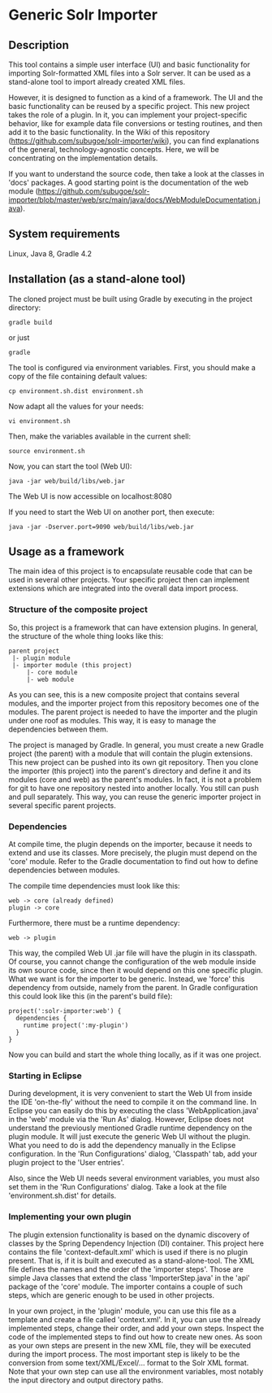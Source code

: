 # Generic Solr Importer
## Description

This tool contains a simple user interface (UI) and basic functionality for importing Solr-formatted XML files into a Solr server. It can be used as a stand-alone tool to import already created XML files.

However, it is designed to function as a kind of a framework. The UI and the basic functionality can be reused by a specific project. This new project takes the role of a plugin. In it, you can implement your project-specific behavior, like for example data file conversions or testing routines, and then add it to the basic functionality. In the Wiki of this repository (https://github.com/subugoe/solr-importer/wiki), you can find explanations of the general, technology-agnostic concepts. Here, we will be concentrating on the implementation details.

If you want to understand the source code, then take a look at the classes in 'docs' packages. A good starting point is the documentation of the web module (https://github.com/subugoe/solr-importer/blob/master/web/src/main/java/docs/WebModuleDocumentation.java).

## System requirements

Linux, Java 8, Gradle 4.2

## Installation (as a stand-alone tool)

The cloned project must be built using Gradle by executing in the project directory:

```gradle build```

or just 

```gradle```

The tool is configured via environment variables. First, you should make a copy of the file containing default values:

``` cp environment.sh.dist environment.sh ```

Now adapt all the values for your needs:

``` vi environment.sh ```

Then, make the variables available in the current shell:

``` source environment.sh ```

Now, you can start the tool (Web UI):

``` java -jar web/build/libs/web.jar ```

The Web UI is now accessible on localhost:8080

If you need to start the Web UI on another port, then execute:

``` java -jar -Dserver.port=9090 web/build/libs/web.jar ```

## Usage as a framework

The main idea of this project is to encapsulate reusable code that can be used in several other projects. Your specific project then can implement extensions which are integrated into the overall data import process.

### Structure of the composite project

So, this project is a framework that can have extension plugins. In general, the structure of the whole thing looks like this:

    parent project
     |- plugin module
     |- importer module (this project)
         |- core module
         |- web module

As you can see, this is a new composite project that contains several modules, and the importer project from this repository becomes one of the modules. The parent project is needed to have the importer and the plugin under one roof as modules. This way, it is easy to manage the dependencies between them.

The project is managed by Gradle. In general, you must create a new Gradle project (the parent) with a module that will contain the plugin extensions. This new project can be pushed into its own git repository. Then you clone the importer (this project) into the parent's directory and define it and its modules (core and web) as the parent's modules. In fact, it is not a problem for git to have one repository nested into another locally. You still can push and pull separately. This way, you can reuse the generic importer project in several specific parent projects.

### Dependencies

At compile time, the plugin depends on the importer, because it needs to extend and use its classes. More precisely, the plugin must depend on the 'core' module. Refer to the Gradle documentation to find out how to define dependencies between modules.

The compile time dependencies must look like this:

    web -> core (already defined)
    plugin -> core

Furthermore, there must be a runtime dependency:

    web -> plugin

This way, the compiled Web UI .jar file will have the plugin in its classpath. Of course, you cannot change the configuration of the web module inside its own source code, since then it would depend on this one specific plugin. What we want is for the importer to be generic. Instead, we 'force' this dependency from outside, namely from the parent. In Gradle configuration this could look like this (in the parent's build file):

    project(':solr-importer:web') {
      dependencies {
	    runtime project(':my-plugin')
	  }
    }

Now you can build and start the whole thing locally, as if it was one project.

### Starting in Eclipse

During development, it is very convenient to start the Web UI from inside the IDE 'on-the-fly' without the need to compile it on the command line. In Eclipse you can easily do this by executing the class 'WebApplication.java' in the 'web' module via the 'Run As' dialog. However, Eclipse does not understand the previously mentioned Gradle runtime dependency on the plugin module. It will just execute the generic Web UI without the plugin. What you need to do is add the dependency manually in the Eclipse configuration. In the 'Run Configurations' dialog, 'Classpath' tab, add your plugin project to the 'User entries'.

Also, since the Web UI needs several environment variables, you must also set them in the 'Run Configurations' dialog. Take a look at the file 'environment.sh.dist' for details.

### Implementing your own plugin

The plugin extension functionality is based on the dynamic discovery of classes by the Spring Dependency Injection (DI) container. This project here contains the file 'context-default.xml' which is used if there is no plugin present. That is, if it is built and executed as a stand-alone-tool. The XML file defines the names and the order of the 'importer steps'. Those are simple Java classes that extend the class 'ImporterStep.java' in the 'api' package of the 'core' module. The importer contains a couple of such steps, which are generic enough to be used in other projects.

In your own project, in the 'plugin' module, you can use this file as a template and create a file called 'context.xml'. In it, you can use the already implemented steps, change their order, and add your own steps. Inspect the code of the implemented steps to find out how to create new ones. As soon as your own steps are present in the new XML file, they will be executed during the import process. The most important step is likely to be the conversion from some text/XML/Excel/... format to the Solr XML format. Note that your own step can use all the environment variables, most notably the input directory and output directory paths.
